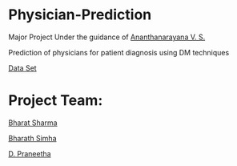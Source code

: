 # Physician-Prediction
Major Project Under the guidance of [Ananthanarayana V. S.](http://infotech.nitk.ac.in/faculty/ananthanarayana-v-s)

Prediction of physicians for patient diagnosis using DM techniques 

[Data Set](https://health.data.ny.gov/api/views/rmwa-zns4/rows.csv?accessType=DOWNLOAD)


# Project Team:

[Bharat Sharma](https://github.com/GENU05)

[Bharath Simha](https://github.com/bharathred)

[D. Praneetha](https://github.com/Shira98)

